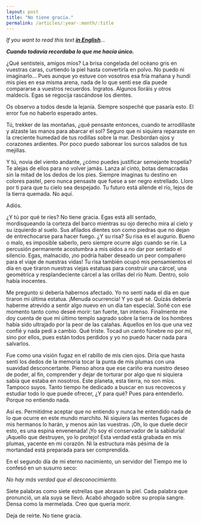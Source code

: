 ```yaml
---
layout: post
title: "No tiene gracia."
permalink: /articles/:year-:month/:title
---
```

*If you want to read this text [**in English**](https://skalimoi.github.io/articles/2020-11/not-funny)...*

***Cuando todavía recordaba lo que me hacía único.***

¿Qué sentisteis, amigos míos? La brisa congelada del océano gris en vuestras caras, curtiendo la piel hasta convertirla en polvo. No puedo ni imaginarlo... Pues aunque yo estuve con vosotros esa fría mañana y hundí mis pies en esa misma arena, nada de lo que sentí ese día puede compararse a vuestros recuerdos. Ingratos. Algunos lloráis y otros maldecís. Egas se regocija rascándose los dientes.

Os observo a todos desde la lejanía. Siempre sospeché que pasaría esto. El error fue no haberlo esperado antes.

Tú, trekker de las montañas, ¿qué pensaste entonces, cuando te arrodillaste y alzaste las manos para abarcar el sol? Seguro que ni siquiera reparaste en la creciente humedad de tus rodillas sobre la mar. Desbordan ojos y corazones ardientes. Por poco puedo saborear los surcos salados de tus mejillas.

Y tú, novia del viento andante, ¿cómo puedes justificar semejante tropelía? Te alejas de ellos para no volver jamás. Lanza al cinto, botas demacradas sin la mitad de los dedos de los pies. Siempre imaginas tu destino en colores pastel, pero nunca pensaste que fuese a ser negro estrellado. Lloro por ti para que tu cielo sea despejado. Tu futuro está allende el río, lejos de la tierra quemada. No aquí.

Adiós.

¿Y tú por qué te ríes? No tiene gracia. Egas está allí sentado, mordisqueando la corteza del barco mientras su ojo derecho mira al cielo y su izquierdo al suelo. Sus afilados dientes son como piedras que no dejan de entrechocarse para hacer fuego. ¿Y su risa? Su risa es el augurio. Bueno o malo, es imposible saberlo, pero siempre ocurre algo cuando se ríe. La percusión permanente acostumbra a mis oídos a no dar por sentado el silencio. Egas, malnacido, ¡no podría haber deseado un peor compañero para el viaje de nuestras vidas! Tu risa también ocupó mis pensamientos el día en que tiraron nuestras viejas estatuas para construir una cárcel, una geométrica y resplandeciente cárcel a las orillas del río Num. Dentro, solo había inocentes.

Me pregunto si debería habernos afectado. Yo no sentí nada el día en que tiraron mi última estatua. ¡Menuda ocurrencia! Y yo qué sé. Quizás debería haberme atrevido a sentir algo nuevo en un día tan especial. Soñé con ese momento tanto como deseé morir: tan fuerte, tan intenso. Finalmente me doy cuenta de que mi último templo sagrado sobre la tierra de los hombres había sido ultrajado por la peor de las calañas. Aquellos en los que una vez confié y nada pedí a cambio. Qué triste. Tocad un canto fúnebre no por mí, sino por ellos, pues están todos perdidos y yo no puedo hacer nada para salvarlos.

Fue como una visión fugaz en el rabillo de mis cien ojos. Diría que hasta sentí los dedos de la memoria tocar la punta de mis plumas con una suavidad desconcertante. Pienso ahora que ese cariño era nuestro deseo de poder, al fin, comprender y dejar de torturar por algo que ni siquiera sabía que estaba en nosotros. Este planeta, esta tierra, no son míos. Tampoco suyos. Tanto tiempo he dedicado a buscar en sus recovecos y estudiar todo lo que puede ofrecer, ¿Y para qué? Pues para entenderlo. Porque no entiendo nada.

Así es. Permitidme aceptar que no entiendo y nunca he entendido nada de lo que ocurre en este mundo marchito. Ni siquiera las mentes fugaces de mis hermanos lo harán, y menos aún las vuestras. ¡Oh, lo que duele decir esto, es una espina envenenada! ¡Yo soy el conservador de la sabiduría! ¡Aquello que destruyen, yo lo protejo! Esta verdad está grabada en mis plumas, yacente en mi corazón. Ni la estructura más pésima de la mortandad está preparada para ser comprendida. 

En el segundo día de mi eterno nacimiento, un servidor del Tiempo me lo confesó en un susurro seco: 

*No hay más verdad que el desconocimiento.*

Siete palabras como siete estrellas que abrasan la piel. Cada palabra que pronunció, un ala suya se llevó. Acabó ahogado sobre su propia sangre. Densa como la mermelada. Creo que quería morir.

Deja de reírte. No tiene gracia.
